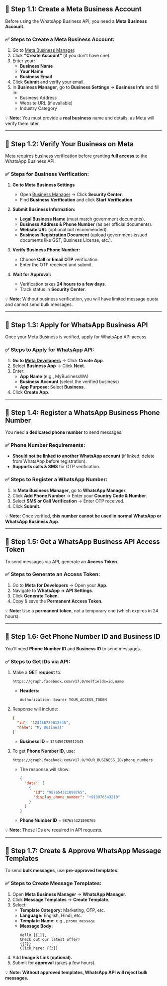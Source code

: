 
## **🔹 Step 1.1: Create a Meta Business Account**
Before using the WhatsApp Business API, you need a **Meta Business Account**.

### ✅ **Steps to Create a Meta Business Account:**
1. Go to [Meta Business Manager](https://business.facebook.com/).
2. Click **"Create Account"** (if you don’t have one).
3. Enter your:
   - **Business Name**
   - **Your Name**
   - **Business Email**
4. Click **Submit** and verify your email.
5. In **Business Manager**, go to **Business Settings** → **Business Info** and fill in:
   - Business Address
   - Website URL (if available)
   - Industry Category

💡 **Note:** You must provide a **real business** name and details, as Meta will verify them later.

---

## **🔹 Step 1.2: Verify Your Business on Meta**
Meta requires business verification before granting **full access** to the WhatsApp Business API.

### ✅ **Steps for Business Verification:**
1. **Go to Meta Business Settings**  
   - Open [Business Manager](https://business.facebook.com/settings) → Click **Security Center**.
   - Find **Business Verification** and click **Start Verification**.

2. **Submit Business Information:**  
   - **Legal Business Name** (must match government documents).  
   - **Business Address & Phone Number** (as per official documents).  
   - **Website URL** (optional but recommended).  
   - **Business Registration Document** (upload government-issued documents like GST, Business License, etc.).

3. **Verify Business Phone Number:**  
   - Choose **Call** or **Email OTP** verification.
   - Enter the OTP received and submit.

4. **Wait for Approval:**  
   - Verification takes **24 hours to a few days**.
   - Track status in **Security Center**.

💡 **Note:** Without business verification, you will have limited message quota and cannot send bulk messages.

---

## **🔹 Step 1.3: Apply for WhatsApp Business API**
Once your Meta Business is verified, apply for WhatsApp API access.

### ✅ **Steps to Apply for WhatsApp API:**
1. **Go to [Meta Developers](https://developers.facebook.com/)** → Click **Create App**.
2. Select **Business App** → Click **Next**.
3. Enter:
   - **App Name** (e.g., MyBusinessWA)
   - **Business Account** (select the verified business)
   - **App Purpose:** Select **Business**.
4. Click **Create App**.

---

## **🔹 Step 1.4: Register a WhatsApp Business Phone Number**
You need a **dedicated phone number** to send messages.

### ✅ **Phone Number Requirements:**
- **Should not be linked to another WhatsApp account** (if linked, delete from WhatsApp before registration).
- **Supports calls & SMS** for OTP verification.

### ✅ **Steps to Register a WhatsApp Number:**
1. In **Meta Business Manager**, go to **WhatsApp Manager**.
2. Click **Add Phone Number** → Enter your **Country Code & Number**.
3. Select **SMS or Call Verification** → Enter OTP received.
4. Click **Submit**.

💡 **Note:** Once verified, **this number cannot be used in normal WhatsApp or WhatsApp Business App**.

---

## **🔹 Step 1.5: Get a WhatsApp Business API Access Token**
To send messages via API, generate an **Access Token**.

### ✅ **Steps to Generate an Access Token:**
1. Go to **Meta for Developers** → Open your **App**.
2. Navigate to **WhatsApp → API Settings**.
3. Click **Generate Token**.
4. Copy & save the **Permanent Access Token**.

💡 **Note:** Use a **permanent token**, not a temporary one (which expires in 24 hours).

---

## **🔹 Step 1.6: Get Phone Number ID and Business ID**
You'll need **Phone Number ID** and **Business ID** to send messages.

### ✅ **Steps to Get IDs via API:**
1. Make a **GET request** to:
   ```
   https://graph.facebook.com/v17.0/me?fields=id,name
   ```
   - **Headers:**
     ```
     Authorization: Bearer YOUR_ACCESS_TOKEN
     ```
2. Response will include:
   ```json
   {
     "id": "123456789012345",
     "name": "My Business"
   }
   ```
   - **Business ID** = `123456789012345`

3. To get **Phone Number ID**, use:
   ```
   https://graph.facebook.com/v17.0/YOUR_BUSINESS_ID/phone_numbers
   ```
   - The response will show:
     ```json
     {
       "data": [
         {
           "id": "987654321098765",
           "display_phone_number": "+919876543210"
         }
       ]
     }
     ```
   - **Phone Number ID** = `987654321098765`

💡 **Note:** These IDs are required in API requests.

---

## **🔹 Step 1.7: Create & Approve WhatsApp Message Templates**
To send **bulk messages**, use **pre-approved templates**.

### ✅ **Steps to Create Message Templates:**
1. Open **Meta Business Manager** → **WhatsApp Manager**.
2. Click **Message Templates** → **Create Template**.
3. Select:
   - **Template Category:** Marketing, OTP, etc.
   - **Language:** English, Hindi, etc.
   - **Template Name:** e.g., `promo_message`
   - **Message Body:**
     ```
     Hello {{1}}, 
     Check out our latest offer! 
     {{2}} 
     Click here: {{3}}
     ```
4. Add **Image & Link (optional).**
5. Submit for **approval** (takes a few hours).

💡 **Note:** **Without approved templates, WhatsApp API will reject bulk messages.**

